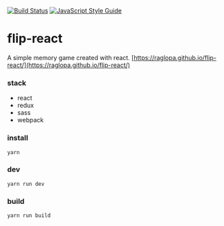[![Build Status](https://travis-ci.org/raglopa/flip-react.svg?branch=master)](https://travis-ci.org/raglopa/flip-react)
[![JavaScript Style Guide](https://cdn.rawgit.com/standard/standard/master/badge.svg)](https://github.com/standard/standard)


# flip-react
A simple memory game created with react.
[https://raglopa.github.io/flip-react/](https://raglopa.github.io/flip-react/)
### stack
- react
- redux
- sass
- webpack

### install
```
yarn
```

### dev
```
yarn run dev 
```

### build
```
yarn run build
```